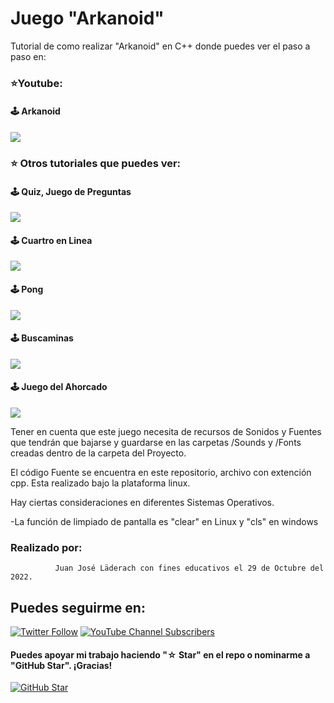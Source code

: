#  Juego "Arkanoid"

Tutorial de como realizar "Arkanoid" en C++ donde puedes ver el paso a paso en:

### ⭐️Youtube:

#### 🕹 Arkanoid
[![](https://img.shields.io/badge/YouTube-Arkanoid-red)](https://www.youtube.com/watch?v=Q-J5JZHkghg&t=1389s)
 
### ⭐️ Otros tutoriales que puedes ver:
 
#### 🕹 Quiz, Juego de Preguntas
[![](https://img.shields.io/badge/YouTube-Quiz-red)](https://www.youtube.com/watch?v=EXs_MCt5G64)
   
 
#### 🕹 Cuartro en Linea
[![](https://img.shields.io/badge/YouTube-CuatroEnLinea-red)](https://www.youtube.com/watch?v=T3M5dw_uvjs)
   
 
#### 🕹 Pong
[![](https://img.shields.io/badge/YouTube-Pong-red)](https://www.youtube.com/watch?v=HvYVP6MLuR0)
 
 
#### 🕹 Buscaminas
[![](https://img.shields.io/badge/YouTube-Buscaminas-red)](https://www.youtube.com/watch?v=_NPT708qXpM&t=1187s)

#### 🕹 Juego del Ahorcado
 [![](https://img.shields.io/badge/YouTube-Ahorcado-red)](https://www.youtube.com/watch?v=smFGH95Xe1s)


Tener en cuenta que este juego necesita de recursos de Sonidos y Fuentes que tendrán que bajarse y guardarse en las carpetas /Sounds y /Fonts  creadas dentro de la carpeta del Proyecto. 


El código Fuente se encuentra en este repositorio, archivo con extención cpp. Esta realizado bajo la plataforma linux. 

Hay ciertas consideraciones en diferentes Sistemas Operativos. 

-La función de limpiado de pantalla es "clear" en Linux y "cls" en windows 

### Realizado por:
              Juan José Läderach con fines educativos el 29 de Octubre del 2022. 


## Puedes seguirme en:

[![Twitter Follow](https://img.shields.io/twitter/follow/ditecnodigital?style=social)](https://twitter.com/DitecnoDigital)
 [![YouTube Channel Subscribers](https://img.shields.io/youtube/channel/subscribers/UCCdly91ChaaL8brV5sRfGnQ?style=social)](https://www.youtube.com/@ditecnodigital6965?sub_confirmation=1)

#### Puedes apoyar mi trabajo haciendo "☆ Star" en el repo o nominarme a "GitHub Star". ¡Gracias!

[![GitHub Star](https://img.shields.io/badge/GitHub-Nominar_a_star-yellow?style=for-the-badge&logo=github&logoColor=white&labelColor=101010)](https://stars.github.com/nominate/)
